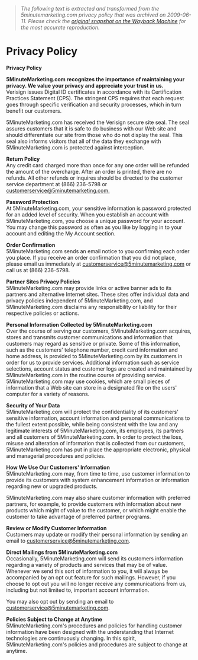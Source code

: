 > *The following text is extracted and transformed from the 5minutemarketing.com privacy policy that was archived on 2009-06-11. Please check the [original snapshot on the Wayback Machine](https://web.archive.org/web/20090611172353id_/http%3A//www.5minutemarketing.com/legal_privacy.php) for the most accurate reproduction.*

# Privacy Policy

**Privacy Policy**

**5MinuteMarketing.com recognizes the importance of maintaining your privacy. We value your privacy and appreciate your trust in us.**   
Verisign issues Digital ID certificates in accordance with its Certification Practices Statement (CPS). The stringent CPS requires that each request goes through specific verification and security processes, which in turn benefit our customers.

5MinuteMarketing.com has received the Verisign secure site seal. The seal assures customers that it is safe to do business with our Web site and should differentiate our site from those who do not display the seal. This seal also informs visitors that all of the data they exchange with 5MinuteMarketing.com is protected against interception.

**Return Policy**   
Any credit card charged more than once for any one order will be refunded the amount of the overcharge. After an order is printed, there are no refunds. All other refunds or inquires should be directed to the customer service department at (866) 236-5798 or [customerservice@5minutemarketing.com.](mailto:customerservice@5minutemarketing.com)

**Password Protection**   
At 5MinuteMarketing.com, your sensitive information is password protected for an added level of security. When you establish an account with 5MinuteMarketing.com, you choose a unique password for your account. You may change this password as often as you like by logging in to your account and editing the My Account section.

**Order Confirmation**   
5MinuteMarketing.com sends an email notice to you confirming each order you place. If you receive an order confirmation that you did not place, please email us immediately at [customerservice@5minutemarketing.com](mailto:customerservice@5minutemarketing.com) or call us at (866) 236-5798.

**Partner Sites Privacy Policies**   
5MinuteMarketing.com may provide links or active banner ads to its partners and alternative Internet sites. These sites offer individual data and privacy policies independent of 5MinuteMarketing.com, and 5MinuteMarketing.com disclaims any responsibility or liability for their respective policies or actions.

**Personal Information Collected by 5MinuteMarketing.com**   
Over the course of serving our customers, 5MinuteMarketing.com acquires, stores and transmits customer communications and information that customers may regard as sensitive or private. Some of this information, such as the customers' telephone number, credit card information and home address, is provided to 5MinuteMarketing.com by its customers in order for us to provide services. Additional information such as service selections, account status and customer logs are created and maintained by 5MinuteMarketing.com in the routine course of providing service. 5MinuteMarketing.com may use cookies, which are small pieces of information that a Web site can store in a designated file on the users' computer for a variety of reasons.

**Security of Your Data**   
5MinuteMarketing.com will protect the confidentiality of its customers' sensitive information, account information and personal communications to the fullest extent possible, while being consistent with the law and any legitimate interests of 5MinuteMarketing.com, its employees, its partners and all customers of 5MinuteMarketing.com. In order to protect the loss, misuse and alteration of information that is collected from our customers, 5MinuteMarketing.com has put in place the appropriate electronic, physical and managerial procedures and policies.

**How We Use Our Customers' Information**   
5MinuteMarketing.com may, from time to time, use customer information to provide its customers with system enhancement information or information regarding new or upgraded products. 

5MinuteMarketing.com may also share customer information with preferred partners, for example, to provide customers with information about new products which might of value to the customer, or which might enable the customer to take advantage of preferred partner programs.

**Review or Modify Customer Information**   
Customers may update or modify their personal information by sending an email to [customerservice@5minutemarketing.com](mailto:customerservice@5minutemarketing.com).

**Direct Mailings from 5MinuteMarketing.com**   
Occasionally, 5MinuteMarketing.com will send its customers information regarding a variety of products and services that may be of value. Whenever we send this sort of information to you, it will always be accompanied by an opt out feature for such mailings. However, if you choose to opt out you will no longer receive any communications from us, including but not limited to, important account information.

You may also opt out by sending an email to [customerservice@5minutemarketing.com](mailto:customerservice@5minutemarketing.com).

**Policies Subject to Change at Anytime**   
5MinuteMarketing.com's procedures and policies for handling customer information have been designed with the understanding that Internet technologies are continuously changing. In this spirit, 5MinuteMarketing.com's policies and procedures are subject to change at anytime.
